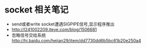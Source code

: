 # socket 相关笔记

* send或者write socket遭遇SIGPIPE信号,显示程序推出
 *  http://l241002209.iteye.com/blog/1506681
 * 忽略信号交给系统 http://hi.baidu.com/hejian29/item/dd7730dd6b5bc61b20e250a4